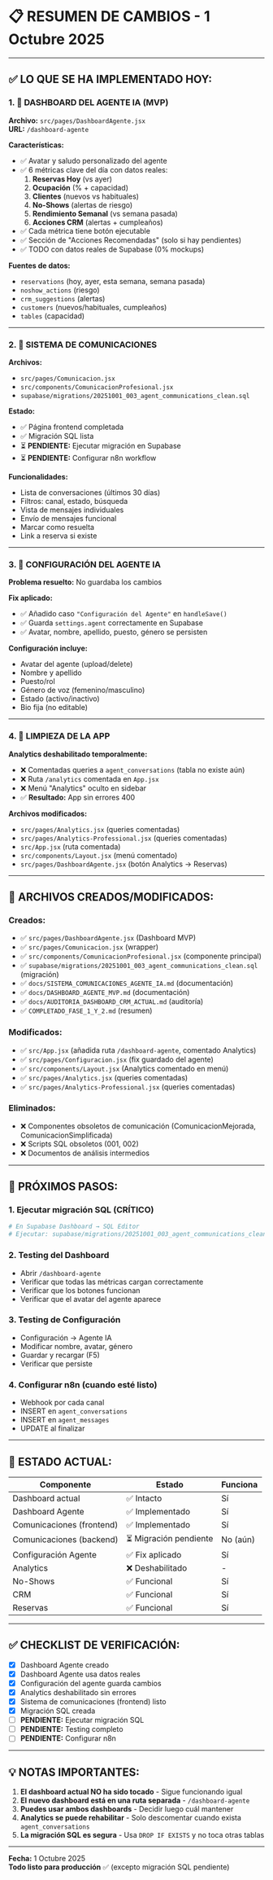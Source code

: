 # 📋 RESUMEN DE CAMBIOS - 1 Octubre 2025

---

## ✅ **LO QUE SE HA IMPLEMENTADO HOY:**

### **1. 🤖 DASHBOARD DEL AGENTE IA (MVP)**

**Archivo:** `src/pages/DashboardAgente.jsx`  
**URL:** `/dashboard-agente`

**Características:**
- ✅ Avatar y saludo personalizado del agente
- ✅ 6 métricas clave del día con datos reales:
  1. **Reservas Hoy** (vs ayer)
  2. **Ocupación** (% + capacidad)
  3. **Clientes** (nuevos vs habituales)
  4. **No-Shows** (alertas de riesgo)
  5. **Rendimiento Semanal** (vs semana pasada)
  6. **Acciones CRM** (alertas + cumpleaños)
- ✅ Cada métrica tiene botón ejecutable
- ✅ Sección de "Acciones Recomendadas" (solo si hay pendientes)
- ✅ TODO con datos reales de Supabase (0% mockups)

**Fuentes de datos:**
- `reservations` (hoy, ayer, esta semana, semana pasada)
- `noshow_actions` (riesgo)
- `crm_suggestions` (alertas)
- `customers` (nuevos/habituales, cumpleaños)
- `tables` (capacidad)

---

### **2. 💬 SISTEMA DE COMUNICACIONES**

**Archivos:**
- `src/pages/Comunicacion.jsx`
- `src/components/ComunicacionProfesional.jsx`
- `supabase/migrations/20251001_003_agent_communications_clean.sql`

**Estado:**
- ✅ Página frontend completada
- ✅ Migración SQL lista
- ⏳ **PENDIENTE:** Ejecutar migración en Supabase
- ⏳ **PENDIENTE:** Configurar n8n workflow

**Funcionalidades:**
- Lista de conversaciones (últimos 30 días)
- Filtros: canal, estado, búsqueda
- Vista de mensajes individuales
- Envío de mensajes funcional
- Marcar como resuelta
- Link a reserva si existe

---

### **3. 🔧 CONFIGURACIÓN DEL AGENTE IA**

**Problema resuelto:** No guardaba los cambios

**Fix aplicado:**
- ✅ Añadido caso `"Configuración del Agente"` en `handleSave()`
- ✅ Guarda `settings.agent` correctamente en Supabase
- ✅ Avatar, nombre, apellido, puesto, género se persisten

**Configuración incluye:**
- Avatar del agente (upload/delete)
- Nombre y apellido
- Puesto/rol
- Género de voz (femenino/masculino)
- Estado (activo/inactivo)
- Bio fija (no editable)

---

### **4. 🧹 LIMPIEZA DE LA APP**

**Analytics deshabilitado temporalmente:**
- ❌ Comentadas queries a `agent_conversations` (tabla no existe aún)
- ❌ Ruta `/analytics` comentada en `App.jsx`
- ❌ Menú "Analytics" oculto en sidebar
- ✅ **Resultado:** App sin errores 400

**Archivos modificados:**
- `src/pages/Analytics.jsx` (queries comentadas)
- `src/pages/Analytics-Professional.jsx` (queries comentadas)
- `src/App.jsx` (ruta comentada)
- `src/components/Layout.jsx` (menú comentado)
- `src/pages/DashboardAgente.jsx` (botón Analytics → Reservas)

---

## 📂 **ARCHIVOS CREADOS/MODIFICADOS:**

### **Creados:**
- ✅ `src/pages/DashboardAgente.jsx` (Dashboard MVP)
- ✅ `src/pages/Comunicacion.jsx` (wrapper)
- ✅ `src/components/ComunicacionProfesional.jsx` (componente principal)
- ✅ `supabase/migrations/20251001_003_agent_communications_clean.sql` (migración)
- ✅ `docs/SISTEMA_COMUNICACIONES_AGENTE_IA.md` (documentación)
- ✅ `docs/DASHBOARD_AGENTE_MVP.md` (documentación)
- ✅ `docs/AUDITORIA_DASHBOARD_CRM_ACTUAL.md` (auditoría)
- ✅ `COMPLETADO_FASE_1_Y_2.md` (resumen)

### **Modificados:**
- ✅ `src/App.jsx` (añadida ruta `/dashboard-agente`, comentado Analytics)
- ✅ `src/pages/Configuracion.jsx` (fix guardado del agente)
- ✅ `src/components/Layout.jsx` (Analytics comentado en menú)
- ✅ `src/pages/Analytics.jsx` (queries comentadas)
- ✅ `src/pages/Analytics-Professional.jsx` (queries comentadas)

### **Eliminados:**
- ❌ Componentes obsoletos de comunicación (ComunicacionMejorada, ComunicacionSimplificada)
- ❌ Scripts SQL obsoletos (001, 002)
- ❌ Documentos de análisis intermedios

---

## 🚀 **PRÓXIMOS PASOS:**

### **1. Ejecutar migración SQL (CRÍTICO)**
```bash
# En Supabase Dashboard → SQL Editor
# Ejecutar: supabase/migrations/20251001_003_agent_communications_clean.sql
```

### **2. Testing del Dashboard**
- Abrir `/dashboard-agente`
- Verificar que todas las métricas cargan correctamente
- Verificar que los botones funcionan
- Verificar que el avatar del agente aparece

### **3. Testing de Configuración**
- Configuración → Agente IA
- Modificar nombre, avatar, género
- Guardar y recargar (F5)
- Verificar que persiste

### **4. Configurar n8n (cuando esté listo)**
- Webhook por cada canal
- INSERT en `agent_conversations`
- INSERT en `agent_messages`
- UPDATE al finalizar

---

## 🎯 **ESTADO ACTUAL:**

| **Componente** | **Estado** | **Funciona** |
|----------------|-----------|--------------|
| Dashboard actual | ✅ Intacto | Sí |
| Dashboard Agente | ✅ Implementado | Sí |
| Comunicaciones (frontend) | ✅ Implementado | Sí |
| Comunicaciones (backend) | ⏳ Migración pendiente | No (aún) |
| Configuración Agente | ✅ Fix aplicado | Sí |
| Analytics | ❌ Deshabilitado | - |
| No-Shows | ✅ Funcional | Sí |
| CRM | ✅ Funcional | Sí |
| Reservas | ✅ Funcional | Sí |

---

## ✅ **CHECKLIST DE VERIFICACIÓN:**

- [x] Dashboard Agente creado
- [x] Dashboard Agente usa datos reales
- [x] Configuración del agente guarda cambios
- [x] Analytics deshabilitado sin errores
- [x] Sistema de comunicaciones (frontend) listo
- [x] Migración SQL creada
- [ ] **PENDIENTE:** Ejecutar migración SQL
- [ ] **PENDIENTE:** Testing completo
- [ ] **PENDIENTE:** Configurar n8n

---

## 💡 **NOTAS IMPORTANTES:**

1. **El dashboard actual NO ha sido tocado** - Sigue funcionando igual
2. **El nuevo dashboard está en una ruta separada** - `/dashboard-agente`
3. **Puedes usar ambos dashboards** - Decidir luego cuál mantener
4. **Analytics se puede rehabilitar** - Solo descomentar cuando exista `agent_conversations`
5. **La migración SQL es segura** - Usa `DROP IF EXISTS` y no toca otras tablas

---

**Fecha:** 1 Octubre 2025  
**Todo listo para producción** ✅ (excepto migración SQL pendiente)


